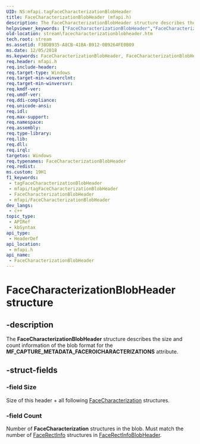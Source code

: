 ```yaml
---
UID: NS:mfapi.tagFaceCharacterizationBlobHeader
title: FaceCharacterizationBlobHeader (mfapi.h)
description: The FaceCharacterizationBlobHeader structure describes the size and count information of the blob format for the MF_CAPTURE_METADATA_FACEROICHARACTERIZATIONS attribute.
helpviewer_keywords: ["FaceCharacterizationBlobHeader","FaceCharacterizationBlobHeader structure [Streaming Media Devices]","mfapi/FaceCharacterizationBlobHeader","stream.facecharacterizationblobheader"]
old-location: stream\facecharacterizationblobheader.htm
tech.root: stream
ms.assetid: F3BDB935-A8CB-41BA-B912-0B9264FE0B09
ms.date: 12/05/2018
ms.keywords: FaceCharacterizationBlobHeader, FaceCharacterizationBlobHeader structure [Streaming Media Devices], mfapi/FaceCharacterizationBlobHeader, stream.facecharacterizationblobheader
req.header: mfapi.h
req.include-header: 
req.target-type: Windows
req.target-min-winverclnt: 
req.target-min-winversvr: 
req.kmdf-ver: 
req.umdf-ver: 
req.ddi-compliance: 
req.unicode-ansi: 
req.idl: 
req.max-support: 
req.namespace: 
req.assembly: 
req.type-library: 
req.lib: 
req.dll: 
req.irql: 
targetos: Windows
req.typenames: FaceCharacterizationBlobHeader
req.redist: 
ms.custom: 19H1
f1_keywords:
 - tagFaceCharacterizationBlobHeader
 - mfapi/tagFaceCharacterizationBlobHeader
 - FaceCharacterizationBlobHeader
 - mfapi/FaceCharacterizationBlobHeader
dev_langs:
 - c++
topic_type:
 - APIRef
 - kbSyntax
api_type:
 - HeaderDef
api_location:
 - mfapi.h
api_name:
 - FaceCharacterizationBlobHeader
---
```


# FaceCharacterizationBlobHeader structure


## -description

The <b>FaceCharacterizationBlobHeader</b> structure  describes the size and count information of the blob format for the <b>MF_CAPTURE_METADATA_FACEROICHARACTERIZATIONS</b> attribute.

## -struct-fields

### -field Size

Size of this header + all following <a href="https://docs.microsoft.com/windows/desktop/api/mfapi/ns-mfapi-facecharacterization">FaceCharacterization</a> structures.

### -field Count

Number of <b>FaceCharacterization</b> structures in the blob. Must match the number of <a href="https://docs.microsoft.com/windows/desktop/api/mfapi/ns-mfapi-facerectinfo">FaceRectInfo</a> structures in <a href="https://docs.microsoft.com/windows/desktop/api/mfapi/ns-mfapi-facerectinfoblobheader">FaceRectInfoBlobHeader</a>.

